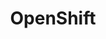 ---
facebook: https://facebook.com/openshift
googleplus: https://plus.google.com/+OpenShift
logohandle: openshift
sort: openshift
title: OpenShift
twitter: OpenShift
website: https://www.openshift.com/
wikipedia: https://en.wikipedia.org/wiki/OpenShift
---